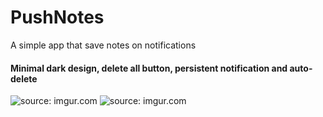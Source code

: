 # PushNotes
A simple app that save notes on notifications

#### Minimal dark design, delete all button, persistent notification and auto-delete

<img src="https://imgur.com/PMhgOb8.png" title="source: imgur.com" /> 
<img src="https://imgur.com/5ObJMMK.png" title="source: imgur.com" />
